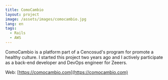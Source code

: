 ```yaml
---
title: ComoCambio
layout: project
image: /assets/images/comocambio.jpg
lang: en
tags:
  - Rails
  - AWS
---
```

ComoCambio is a platform part of a Cencosud's program for promote a healthy culture. I started this project two years ago and I actively participate as a back-end developer and DevOps engineer for Zeeers.

Web: [https://comocambio.com](https://comocambio.com)

